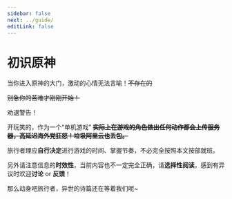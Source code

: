 ```yaml
---
sidebar: false
next: ../guide/
editLink: false
---
```


# 初识原神

当你进入原神的大门，激动的心情无法言喻！~~不存在的~~

~~别急你的苦难才刚刚开始！~~

劝退警告！

开玩笑的，作为一个“单机游戏” ~~**实际上在游戏的角色做出任何动作都会上传服务器，高延迟海外党狂怒！垃圾阿里云也丢包。**~~

旅行者理应**自行决定**进行游戏的时间、掌握节奏，不必完全按照本文按部就班。

另外请注意信息的**时效性**，当前内容也不一定完全正确，请**选择性阅读**，感到有异议时欢迎**讨论** or **反馈**！

那么动身吧旅行者，异世的诗篇还在等着我们呢~
